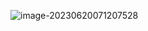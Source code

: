 ![image-20230620071207528](https://wangleidetuchuang.oss-cn-beijing.aliyuncs.com/img/image-20230620071207528.png)